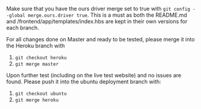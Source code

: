 Make sure that you have the ours driver merge set to true with ```git config --global merge.ours.driver true```. This is a must as both the README.md and /frontend/app/templates/index.hbs are kept in their own versions for each branch.

For all changes done on Master and ready to be tested, please merge it into the Heroku branch with

1. ```git checkout heroku```
2. ```git merge master```

Upon further test (including on the live test website) and no issues are found. Please push it into the ubuntu deployment branch with:

1. ```git checkout ubuntu```
2. ```git merge heroku```
